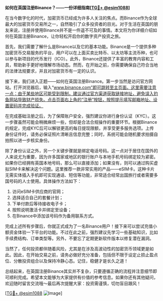 **如何在英国注册Binance？——一份详细指南[[TG💪+ @esim1088](https://t.me/s/esim1088)]**

在当今数字化的时代，加密货币已经成为许多人关注的焦点。而Binance作为全球最大的加密货币交易所之一，自然吸引了众多投资者的目光。对于生活在英国的朋友来说，注册并使用Binance并不是一件遥不可及的事情。本文将为你详细介绍如何在英国注册Binance，让你轻松开启你的数字资产投资之旅。

首先，我们需要了解什么是Binance以及它的基本功能。Binance是一个提供多种加密货币交易服务的平台，用户可以在上面买卖比特币、以太坊等主流币种，也可以参与新项目的代币发行（ICO）。此外，Binance还提供了丰富的教育内容和工具，帮助新手更好地理解市场动态。然而，在开始之前，你需要确保自己符合当地的法律法规要求，并且对加密货币有一定的认识。

接下来，我们进入正题——如何在英国注册Binance。第一步当然是访问官方网站。打开浏览器后，输入“www.binance.com”即可跳转至主页面。这里需要注意一点：由于某些地区可能受到限制，建议通过官方渠道获取链接地址，避免误入钓鱼网站导致财产损失。点击页面右上角的“注册”按钮，按照提示填写邮箱地址、设置密码并完成验证。

在完成基础注册之后，为了保障账户安全，强烈建议你进行身份认证（KYC）。这一步骤虽然可能会稍微麻烦一些，但却是合法合规操作的重要环节。根据Binance的规定，完成KYC后可以解锁更高的每日提现限额，并享受更多服务选项。上传身份证件时，请务必保证照片清晰且信息完整；同时，系统可能会随机要求拍摄自拍照以进一步核实身份。

除了身份认证之外，另一个关键步骤就是绑定电话号码。这一点对于居住在国外的人来说尤为重要，因为许多国家或地区的银行账户与本地手机号码绑定较为紧密。如果你已经拥有英国本地号码，那么可以直接添加；如果没有，则可以通过购买虚拟SIM卡来解决这个问题。这里推荐一款非常实用的产品——eSIM卡。这种卡片无需实体插入手机即可实现通话、短信等功能，非常适合经常出国旅行或者需要多国号码的人士使用。具体操作方法如下：

1. 访问eSIM卡供应商的官网；
2. 选择适合自己的套餐计划；
3. 下单付款后等待接收电子卡；
4. 按照说明激活卡并绑定至设备；
5. 在Binance中添加该号码作为备用联系方式。

完成上述所有步骤后，你就正式成为了一名Binance用户！接下来可以尝试充值小额资金体验一下平台的功能。不过在此之前，强烈建议先学习一些基础知识，比如手续费结构、订单类型等。另外，不要忘了定期更新软件版本以修复潜在漏洞。

当然了，任何投资都伴随着风险，尤其是在涉及高波动性的加密货币领域更是如此。因此，在开始交易之前，请务必做好充分准备，包括但不限于设定止损止盈点位、分散投资组合以及保持冷静心态。记住，稳健才是长久之道！

总结起来，在英国注册Binance其实并不复杂，只要遵循正确的流程并注意细节即可顺利完成。希望本文能够为大家提供有价值的参考信息。如果你还有其他疑问，欢迎随时留言交流哦～最后再次提醒大家：投资需谨慎，切勿盲目跟风！

[[TG💪+ @esim1088](https://t.me/s/esim1088) ![Image](https://i.postimg.cc/4NQfJmqS/Snipaste-2025-05-13-00-14-12.png)]